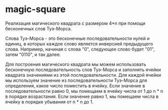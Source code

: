 # magic-square
Реализация магического квадрата с размером 4*n при помощи бесконечных слов Туэ-Морса.

Слова Туэ-Морса - это бесконечные последовательности нулей и единиц, в которых каждое слово является инверсией предыдущего слова.
Например, начиная с слова "0", следующее слово будет "01", затем "0110", и так далее.

Для построения магического квадрата мы можем использовать бесконечную последовательность слов Туэ-Морса и заполнять ячейки квадрата значениями из этой последовательности.
Для каждой ячейки мы используем значение из последовательности Туэ-Морса для определения, какое число поместить в ячейку. Если значение в последовательности равно 0, мы помещаем в ячейку числа от 1 до n * n в порядке возрастания. 
Если значение равно 1, мы помещаем числа в ячейку в порядке убывания от n * n до 1.
